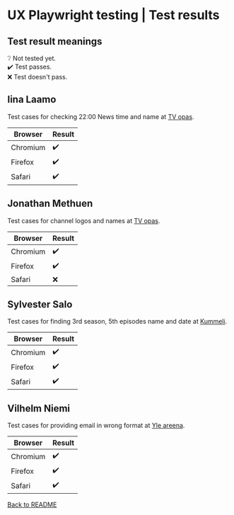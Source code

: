 # UX Playwright testing | Test results

## Test result meanings

❔ Not tested yet.\
✔️ Test passes.\
❌ Test doesn't pass.

## Iina Laamo
Test cases for checking 22:00 News time and name at
[TV opas](https://areena.yle.fi/tv/opas).

Browser  | Result
---------|-------
Chromium | ✔️
Firefox  | ✔️
Safari   | ✔️

## Jonathan Methuen
Test cases for channel logos and names at
[TV opas](https://areena.yle.fi/tv/opas).

Browser  | Result
---------|-------
Chromium | ✔️
Firefox  | ✔️
Safari   | ❌

## Sylvester Salo
Test cases for finding 3rd season, 5th episodes name and date at
[Kummeli](https://areena.yle.fi/1-3339547).

Browser  | Result
---------|-------
Chromium | ✔️
Firefox  | ✔️
Safari   | ✔️

## Vilhelm Niemi
Test cases for providing email in wrong format at
[Yle areena](https://areena.yle.fi/tv).

Browser  | Result
---------|-------
Chromium | ✔️
Firefox  | ✔️
Safari   | ✔️

[Back to README](./README.md)
